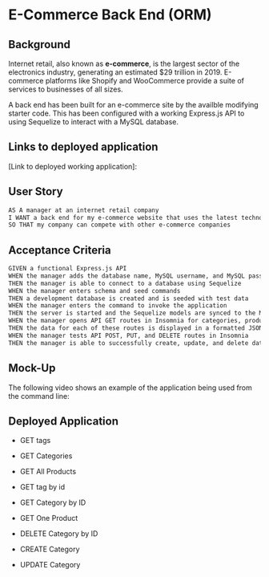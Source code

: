 # E-Commerce Back End (ORM)

## Background

Internet retail, also known as **e-commerce**, is the largest sector of the electronics industry, generating an estimated $29 trillion in 2019. E-commerce platforms like Shopify and WooCommerce provide a suite of services to businesses of all sizes.

A back end has been built for an e-commerce site by the availble modifying starter code. This has been configured with a working Express.js API to using Sequelize to interact with a MySQL database.

## Links to deployed application

[Link to deployed working application]:

[Link to Github]: https://github.com/bmevada/Object-Relational-Mapping-ORM-Challenge-E-commerce-Back-End.git

## User Story

```md
AS A manager at an internet retail company
I WANT a back end for my e-commerce website that uses the latest technologies
SO THAT my company can compete with other e-commerce companies
```

## Acceptance Criteria

```md
GIVEN a functional Express.js API
WHEN the manager adds the database name, MySQL username, and MySQL password to an environment variable file
THEN the manager is able to connect to a database using Sequelize
WHEN the manager enters schema and seed commands
THEN a development database is created and is seeded with test data
WHEN the manager enters the command to invoke the application
THEN the server is started and the Sequelize models are synced to the MySQL database
WHEN the manager opens API GET routes in Insomnia for categories, products, or tags
THEN the data for each of these routes is displayed in a formatted JSON
WHEN the manager tests API POST, PUT, and DELETE routes in Insomnia
THEN the manager is able to successfully create, update, and delete data in the database
```

## Mock-Up

The following video shows an example of the application being used from the command line:


## Deployed Application
  - GET tags

  - GET Categories

  - GET All Products

  - GET tag by id

  - GET Category by ID

  - GET One Product

  - DELETE Category by ID

  - CREATE Category

  - UPDATE Category